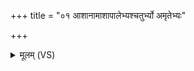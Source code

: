 +++
title = "०१ आशानामाशापालेभ्यश्चतुर्भ्यो अमृतेभ्यः"

+++
<details><summary>मूलम् (VS)</summary>

आशा॑नामाशापा॒लेभ्य॑श्च॒तुर्भ्यो॑ अ॒मृते॑भ्यः।  
इ॒दं भू॒तस्याध्य॑क्षेभ्यो वि॒धेम॑ ह॒विषा॑ व॒यम् ॥
</details>